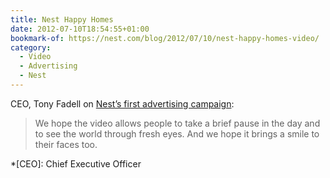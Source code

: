 ```yaml
---
title: Nest Happy Homes
date: 2012-07-10T18:54:55+01:00
bookmark-of: https://nest.com/blog/2012/07/10/nest-happy-homes-video/
category:
  - Video
  - Advertising
  - Nest
---
```

CEO, Tony Fadell on [Nest’s first advertising campaign][1]:

> We hope the video allows people to take a brief pause in the day and to see the world through fresh eyes. And we hope it brings a smile to their faces too.

[1]: https://www.fastcompany.com/1681089/smart-thermostat-nest-looks-for-happy-homes-in-its-first-ad-campaign

*[CEO]: Chief Executive Officer
